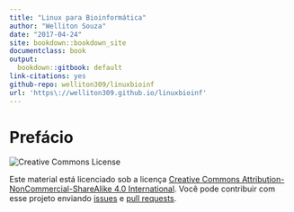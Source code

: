 ```yaml
---
title: "Linux para Bioinformática"
author: "Welliton Souza"
date: "2017-04-24"
site: bookdown::bookdown_site
documentclass: book
output:
  bookdown::gitbook: default
link-citations: yes
github-repo: welliton309/linuxbioinf
url: 'https\://welliton309.github.io/linuxbioinf'
---
```


# Prefácio

<img src="https://licensebuttons.net/l/by-nc-sa/3.0/88x31.png" alt="Creative Commons License">

Este material está licenciado sob a licença [Creative Commons Attribution-NonCommercial-ShareAlike 4.0 International](https://creativecommons.org/licenses/by-nc-sa/4.0/). Você pode contribuir com esse projeto enviando [issues](https://github.com/Welliton309/linuxbioinf/issues/new) e [pull requests](https://github.com/Welliton309/linuxbioinf/pull/new/master).
